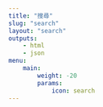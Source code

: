 ```yaml
---
title: "搜尋"
slug: "search"
layout: "search"
outputs:
    - html
    - json
menu:
    main:
        weight: -20
        params: 
            icon: search
---
```

